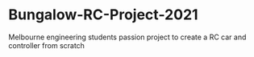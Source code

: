 # Bungalow-RC-Project-2021
Melbourne engineering students passion project to create a RC car and controller from scratch 
